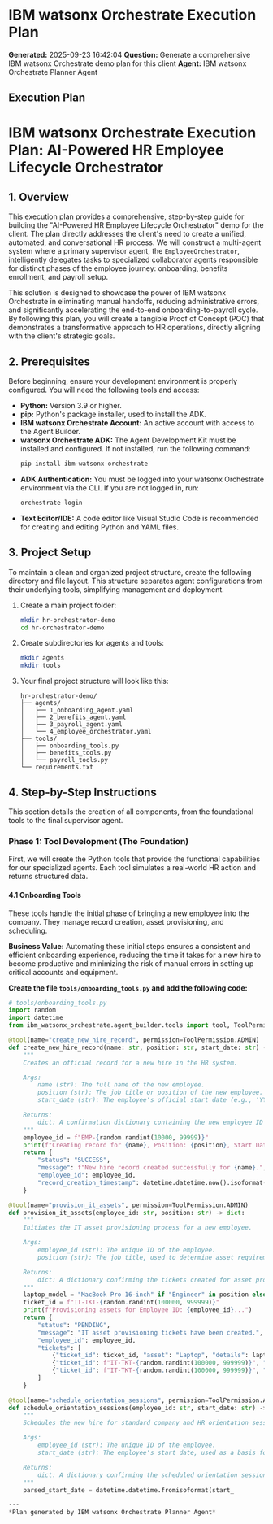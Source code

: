 # IBM watsonx Orchestrate Execution Plan

**Generated:** 2025-09-23 16:42:04
**Question:** Generate a comprehensive IBM watsonx Orchestrate demo plan for this client
**Agent:** IBM watsonx Orchestrate Planner Agent

## Execution Plan

# IBM watsonx Orchestrate Execution Plan: AI-Powered HR Employee Lifecycle Orchestrator

## 1. Overview

This execution plan provides a comprehensive, step-by-step guide for building the "AI-Powered HR Employee Lifecycle Orchestrator" demo for the client. The plan directly addresses the client's need to create a unified, automated, and conversational HR process. We will construct a multi-agent system where a primary supervisor agent, the `EmployeeOrchestrator`, intelligently delegates tasks to specialized collaborator agents responsible for distinct phases of the employee journey: onboarding, benefits enrollment, and payroll setup.

This solution is designed to showcase the power of IBM watsonx Orchestrate in eliminating manual handoffs, reducing administrative errors, and significantly accelerating the end-to-end onboarding-to-payroll cycle. By following this plan, you will create a tangible Proof of Concept (POC) that demonstrates a transformative approach to HR operations, directly aligning with the client's strategic goals.

## 2. Prerequisites

Before beginning, ensure your development environment is properly configured. You will need the following tools and access:

*   **Python:** Version 3.9 or higher.
*   **pip:** Python's package installer, used to install the ADK.
*   **IBM watsonx Orchestrate Account:** An active account with access to the Agent Builder.
*   **watsonx Orchestrate ADK:** The Agent Development Kit must be installed and configured. If not installed, run the following command:
    ```bash
    pip install ibm-watsonx-orchestrate
    ```
*   **ADK Authentication:** You must be logged into your watsonx Orchestrate environment via the CLI. If you are not logged in, run:
    ```bash
    orchestrate login
    ```
*   **Text Editor/IDE:** A code editor like Visual Studio Code is recommended for creating and editing Python and YAML files.

## 3. Project Setup

To maintain a clean and organized project structure, create the following directory and file layout. This structure separates agent configurations from their underlying tools, simplifying management and deployment.

1.  Create a main project folder:
    ```bash
    mkdir hr-orchestrator-demo
    cd hr-orchestrator-demo
    ```

2.  Create subdirectories for agents and tools:
    ```bash
    mkdir agents
    mkdir tools
    ```

3.  Your final project structure will look like this:
    ```
    hr-orchestrator-demo/
    ├── agents/
    │   ├── 1_onboarding_agent.yaml
    │   ├── 2_benefits_agent.yaml
    │   ├── 3_payroll_agent.yaml
    │   └── 4_employee_orchestrator.yaml
    ├── tools/
    │   ├── onboarding_tools.py
    │   ├── benefits_tools.py
    │   └── payroll_tools.py
    └── requirements.txt
    ```

## 4. Step-by-Step Instructions

This section details the creation of all components, from the foundational tools to the final supervisor agent.

### Phase 1: Tool Development (The Foundation)

First, we will create the Python tools that provide the functional capabilities for our specialized agents. Each tool simulates a real-world HR action and returns structured data.

#### 4.1 Onboarding Tools

These tools handle the initial phase of bringing a new employee into the company. They manage record creation, asset provisioning, and scheduling.

**Business Value:** Automating these initial steps ensures a consistent and efficient onboarding experience, reducing the time it takes for a new hire to become productive and minimizing the risk of manual errors in setting up critical accounts and equipment.

**Create the file `tools/onboarding_tools.py` and add the following code:**

```python
# tools/onboarding_tools.py
import random
import datetime
from ibm_watsonx_orchestrate.agent_builder.tools import tool, ToolPermission

@tool(name="create_new_hire_record", permission=ToolPermission.ADMIN)
def create_new_hire_record(name: str, position: str, start_date: str) -> dict:
    """
    Creates an official record for a new hire in the HR system.

    Args:
        name (str): The full name of the new employee.
        position (str): The job title or position of the new employee.
        start_date (str): The employee's official start date (e.g., 'YYYY-MM-DD').

    Returns:
        dict: A confirmation dictionary containing the new employee ID and status.
    """
    employee_id = f"EMP-{random.randint(10000, 99999)}"
    print(f"Creating record for {name}, Position: {position}, Start Date: {start_date}...")
    return {
        "status": "SUCCESS",
        "message": f"New hire record created successfully for {name}.",
        "employee_id": employee_id,
        "record_creation_timestamp": datetime.datetime.now().isoformat()
    }

@tool(name="provision_it_assets", permission=ToolPermission.ADMIN)
def provision_it_assets(employee_id: str, position: str) -> dict:
    """
    Initiates the IT asset provisioning process for a new employee.

    Args:
        employee_id (str): The unique ID of the employee.
        position (str): The job title, used to determine asset requirements (e.g., 'Software Engineer').

    Returns:
        dict: A dictionary confirming the tickets created for asset provisioning.
    """
    laptop_model = "MacBook Pro 16-inch" if "Engineer" in position else "Lenovo ThinkPad X1"
    ticket_id = f"IT-TKT-{random.randint(100000, 999999)}"
    print(f"Provisioning assets for Employee ID: {employee_id}...")
    return {
        "status": "PENDING",
        "message": "IT asset provisioning tickets have been created.",
        "employee_id": employee_id,
        "tickets": [
            {"ticket_id": ticket_id, "asset": "Laptop", "details": laptop_model, "status": "ASSIGNED"},
            {"ticket_id": f"IT-TKT-{random.randint(100000, 999999)}", "asset": "Email Account", "details": "Standard license", "status": "ASSIGNED"},
            {"ticket_id": f"IT-TKT-{random.randint(100000, 999999)}", "asset": "Software Access", "details": "Standard corporate bundle", "status": "ASSIGNED"}
        ]
    }

@tool(name="schedule_orientation_sessions", permission=ToolPermission.ADMIN)
def schedule_orientation_sessions(employee_id: str, start_date: str) -> dict:
    """
    Schedules the new hire for standard company and HR orientation sessions.

    Args:
        employee_id (str): The unique ID of the employee.
        start_date (str): The employee's start date, used as a basis for scheduling.

    Returns:
        dict: A dictionary confirming the scheduled orientation sessions.
    """
    parsed_start_date = datetime.datetime.fromisoformat(start_

---
*Plan generated by IBM watsonx Orchestrate Planner Agent*

